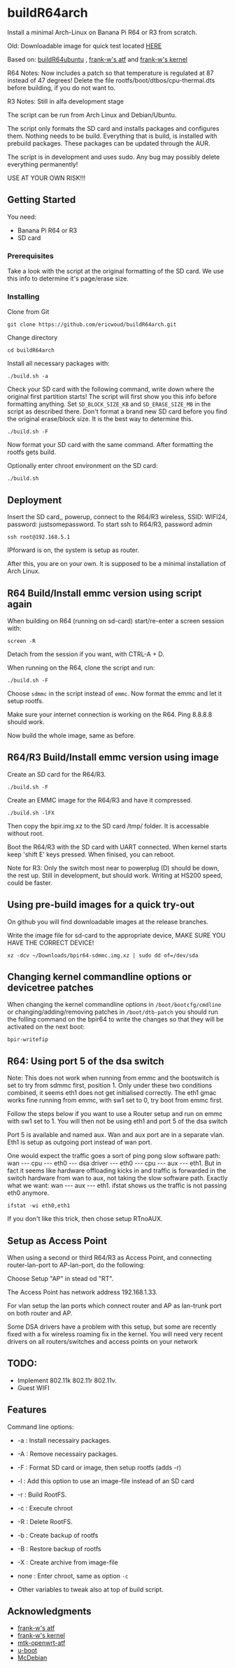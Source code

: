 # buildR64arch

Install a minimal Arch-Linux on Banana Pi R64 or R3 from scratch.

Old: Downloadable image for quick test located [HERE](https://github.com/ericwoud/buildR64arch/releases/download/v1.2/bpir64-sdmmc.img.xz)

Based on: [buildR64ubuntu](https://github.com/ericwoud/buildR64ubuntu.git)
, [frank-w's atf](https://github.com/frank-w/BPI-R64-ATF)
and [frank-w's kernel](https://github.com/frank-w/BPI-R2-4.14/tree/5.12-main)

R64 Notes:
Now includes a patch so that temperature is regulated at 87 instead of 47 degrees!
Delete the file rootfs/boot/dtbos/cpu-thermal.dts before building, if you do not want to.

R3 Notes:
Still in alfa development stage

The script can be run from Arch Linux and Debian/Ubuntu.

The script only formats the SD card and installs packages and configures them. Nothing needs to be build.
Everything that is build, is installed with prebuild packages. These packages can be updated through the AUR.

The script is in development and uses sudo. Any bug may possibly delete everything permanently!

USE AT YOUR OWN RISK!!!

## Getting Started

You need:

  - Banana Pi R64 or R3
  - SD card

### Prerequisites

Take a look with the script at the original formatting of the SD card. We use this info to determine it's page/erase size.

### Installing


Clone from Git

```
git clone https://github.com/ericwoud/buildR64arch.git
```

Change directory

```
cd buildR64arch
```

Install all necessary packages with:
```
./build.sh -a
```
Check your SD card with the following command, write down where the original first partition starts! The script will first show you this info before formatting anything. Set `SD_BLOCK_SIZE_KB` and `SD_ERASE_SIZE_MB` in the script as described there. Don't format a brand new SD card before you find the original erase/block size. It is the best way to determine this.
```
./build.sh -F
```
Now format your SD card with the same command. After formatting the rootfs gets build.

Optionally enter chroot environment on the SD card:

```
./build.sh
```

## Deployment

Insert the SD card,, powerup, connect to the R64/R3 wireless, SSID: WIFI24, password: justsomepassword. To start ssh to R64/R3, password admin
```
ssh root@192.168.5.1
```
IPforward is on, the system is setup as router.

After this, you are on your own. It is supposed to be a minimal installation of Arch Linux.


## R64 Build/Install emmc version using script again

When building on R64 (running on sd-card) start/re-enter a screen session with:
```
screen -R
```
Detach from the session if you want, with CTRL-A + D.

When running on the R64, clone the script and run:
```
./build.sh -F
```
Choose `sdmmc` in the script instead of `emmc`. Now format the emmc and let it setup rootfs.

Make sure your internet connection is working on the R64. Ping 8.8.8.8 should work.

Now build the whole image, same as before.

## R64/R3 Build/Install emmc version using image

Create an SD card for the R64/R3.
```
./build.sh -F
```
Create an EMMC image for the R64/R3 and have it compressed.
```
./build.sh -lFX
```
Then copy the bpir.img.xz to the SD card /tmp/ folder. It is accessable without root.

Boot the R64/R3 with the SD card with UART connected. When kernel starts keep 'shift E' keys pressed. When finised, you can reboot. 

Note for R3: Only the switch most near to powerplug (D) should be down, the rest up. Still in development, but should work. Writing at HS200 speed, could be faster.

## Using pre-build images for a quick try-out

On github you will find downloadable images at the release branches.

Write the image file for sd-card to the appropriate device, MAKE SURE YOU HAVE THE CORRECT DEVICE!
```
xz -dcv ~/Downloads/bpir64-sdmmc.img.xz | sudo dd of=/dev/sda
```

## Changing kernel commandline options or devicetree patches

When changing the kernel commandline options in `/boot/bootcfg/cmdline` or changing/adding/removing patches in `/boot/dtb-patch`
you should run the folling command on the bpir64 to write the changes so that they will be activated on the next boot:
```
bpir-writefip
```

## R64: Using port 5 of the dsa switch

Note: This does not work when running from emmc and the bootswitch is set to try from sdmmc first, position 1. Only under these two conditions combined, it seems eth1 does not get initialised correctly. The eth1 gmac works fine running from emmc, with sw1 set to 0, try boot from emmc first.

Follow the steps below if you want to use a Router setup and run on emmc with sw1 set to 1. You will then not be using eth1 and port 5 of the dsa switch

Port 5 is available and named aux. Wan and aux port are in a separate vlan. Eth1 is setup as outgoing port instead of wan port.

One would expect the traffic goes a sort of ping pong slow software path: wan --- cpu --- eth0 --- dsa driver --- eth0 --- cpu --- aux --- eth1. But in fact it seems like hardware offloading kicks in and traffic is forwarded in the switch hardware from wan to aux, not taking the slow software path. Exactly what we want: wan --- aux --- eth1. ifstat shows us the traffic is not passing eth0 anymore.
```
ifstat -wi eth0,eth1
```
If you don't like this trick, then chose setup RTnoAUX.

## Setup as Access Point

When using a second or third R64/R3 as Access Point, and connecting router-lan-port to AP-lan-port, do the following:

Choose Setup "AP" in stead od "RT".

The Access Point has network address 192.168.1.33.

For vlan setup the lan ports which connect router and AP as lan-trunk port on both router and AP.

Some DSA drivers have a problem with this setup, but some are recently fixed with a fix wireless roaming fix in the kernel. You will need very recent drivers on all routers/switches and access points on your network


## TODO:

* Implement 802.11k 802.11r 802.11v.
* Guest WIFI

## Features

Command line options:

* -a   : Install necessairy packages.
* -A   : Remove necessairy packages.
* -F   : Format SD card or image, then setup rootfs (adds -r)
* -l   : Add this option to use an image-file instead of an SD card
* -r   : Build RootFS.
* -c   : Execute chroot
* -R   : Delete RootFS.
* -b   : Create backup of rootfs
* -B   : Restore backup of rootfs
* -X   : Create archive from image-file
* none : Enter chroot, same as option `-c`

* Other variables to tweak also at top of build script.

## Acknowledgments

* [frank-w's atf](https://github.com/frank-w/BPI-R64-ATF)
* [frank-w's kernel](https://github.com/frank-w/BPI-R2-4.14/tree/5.12-main)
* [mtk-openwrt-atf](https://github.com/mtk-openwrt/arm-trusted-firmware)
* [u-boot](https://github.com/u-boot/u-boot)
* [McDebian](https://github.com/Chadster766/McDebian)
